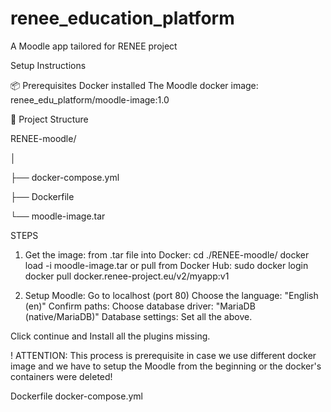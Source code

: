 # renee_education_platform
A Moodle app tailored for RENEE project

Setup Instructions

📦 Prerequisites
Docker installed
The Moodle docker image:  renee_edu_platform/moodle-image:1.0
 
📁 Project Structure
 
RENEE-moodle/

│

├── docker-compose.yml

├── Dockerfile

└── moodle-image.tar
 
STEPS
 
 1. Get the image:
from .tar file into Docker:
cd ./RENEE-moodle/
docker load -i moodle-image.tar
 or pull from Docker Hub: 
sudo docker login
docker pull docker.renee-project.eu/v2/myapp:v1
 
2. Setup Moodle:
Go to localhost (port 80)
Choose the language: "English (en)"
Confirm paths: 
Choose database driver: "MariaDB (native/MariaDB)"
Database settings: Set all the above.
 
Click continue and Install all the plugins missing.
 
! ATTENTION: This process is prerequisite in case we use different docker image and we have to setup the Moodle from the beginning or the docker's containers were deleted!
 
Dockerfile
docker-compose.yml
 
